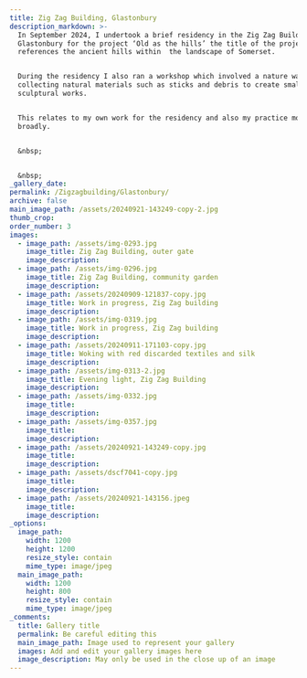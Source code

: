 ```yaml
---
title: Zig Zag Building, Glastonbury
description_markdown: >-
  In September 2024, I undertook a brief residency in the Zig Zag Building in
  Glastonbury for the project ‘Old as the hills’ the title of the project
  references the ancient hills within  the landscape of Somerset.


  During the residency I also ran a workshop which involved a nature walk,
  collecting natural materials such as sticks and debris to create small
  sculptural works.


  This relates to my own work for the residency and also my practice more
  broadly.


  &nbsp;


  &nbsp;
_gallery_date:
permalink: /Zigzagbuilding/Glastonbury/
archive: false
main_image_path: /assets/20240921-143249-copy-2.jpg
thumb_crop:
order_number: 3
images:
  - image_path: /assets/img-0293.jpg
    image_title: Zig Zag Building, outer gate
    image_description:
  - image_path: /assets/img-0296.jpg
    image_title: Zig Zag Building, community garden
    image_description:
  - image_path: /assets/20240909-121837-copy.jpg
    image_title: Work in progress, Zig Zag building
    image_description:
  - image_path: /assets/img-0319.jpg
    image_title: Work in progress, Zig Zag building
    image_description:
  - image_path: /assets/20240911-171103-copy.jpg
    image_title: Woking with red discarded textiles and silk
    image_description:
  - image_path: /assets/img-0313-2.jpg
    image_title: Evening light, Zig Zag Building
    image_description:
  - image_path: /assets/img-0332.jpg
    image_title:
    image_description:
  - image_path: /assets/img-0357.jpg
    image_title:
    image_description:
  - image_path: /assets/20240921-143249-copy.jpg
    image_title:
    image_description:
  - image_path: /assets/dscf7041-copy.jpg
    image_title:
    image_description:
  - image_path: /assets/20240921-143156.jpeg
    image_title:
    image_description:
_options:
  image_path:
    width: 1200
    height: 1200
    resize_style: contain
    mime_type: image/jpeg
  main_image_path:
    width: 1200
    height: 800
    resize_style: contain
    mime_type: image/jpeg
_comments:
  title: Gallery title
  permalink: Be careful editing this
  main_image_path: Image used to represent your gallery
  images: Add and edit your gallery images here
  image_description: May only be used in the close up of an image
---
```

